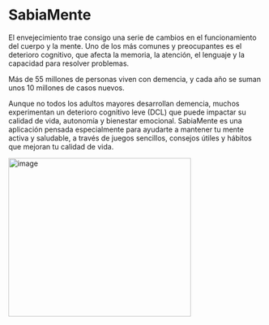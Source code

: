# SabiaMente

El envejecimiento trae consigo una serie de cambios en el funcionamiento del cuerpo y la mente. Uno de los más comunes y preocupantes es el deterioro cognitivo, que afecta la memoria, la atención, el lenguaje y la capacidad para resolver problemas. 

Más de 55 millones de personas viven con demencia, y cada año se suman unos 10 millones de casos nuevos.

Aunque no todos los adultos mayores desarrollan demencia, muchos experimentan un deterioro cognitivo leve (DCL) que puede impactar su calidad de vida, autonomía y bienestar emocional.
SabiaMente es una aplicación pensada especialmente para ayudarte a mantener tu mente activa y saludable, a través de juegos sencillos, consejos útiles y hábitos que mejoran tu calidad de vida.


<img width="360" height="312" alt="image" src="https://github.com/user-attachments/assets/e7c3b624-2c83-4b14-bca3-ec700f9b4bf6" />
